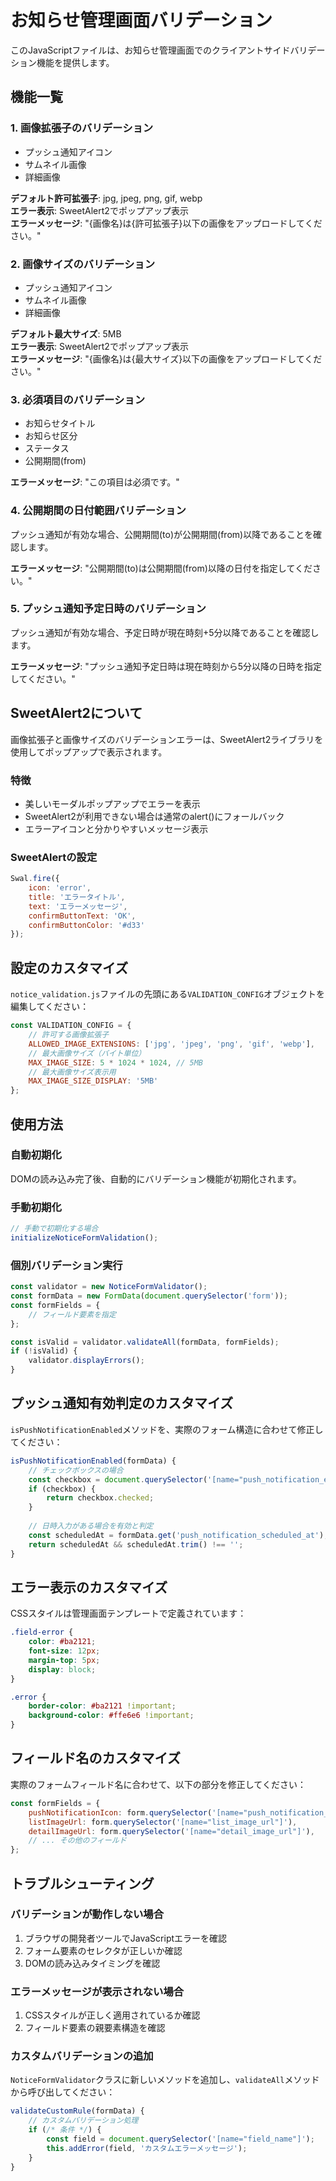 # お知らせ管理画面バリデーション

このJavaScriptファイルは、お知らせ管理画面でのクライアントサイドバリデーション機能を提供します。

## 機能一覧

### 1. 画像拡張子のバリデーション
- プッシュ通知アイコン
- サムネイル画像
- 詳細画像

**デフォルト許可拡張子**: jpg, jpeg, png, gif, webp  
**エラー表示**: SweetAlert2でポップアップ表示  
**エラーメッセージ**: "{画像名}は{許可拡張子}以下の画像をアップロードしてください。"

### 2. 画像サイズのバリデーション
- プッシュ通知アイコン
- サムネイル画像
- 詳細画像

**デフォルト最大サイズ**: 5MB  
**エラー表示**: SweetAlert2でポップアップ表示  
**エラーメッセージ**: "{画像名}は{最大サイズ}以下の画像をアップロードしてください。"

### 3. 必須項目のバリデーション
- お知らせタイトル
- お知らせ区分
- ステータス
- 公開期間(from)

**エラーメッセージ**: "この項目は必須です。"

### 4. 公開期間の日付範囲バリデーション
プッシュ通知が有効な場合、公開期間(to)が公開期間(from)以降であることを確認します。

**エラーメッセージ**: "公開期間(to)は公開期間(from)以降の日付を指定してください。"

### 5. プッシュ通知予定日時のバリデーション
プッシュ通知が有効な場合、予定日時が現在時刻+5分以降であることを確認します。

**エラーメッセージ**: "プッシュ通知予定日時は現在時刻から5分以降の日時を指定してください。"

## SweetAlert2について

画像拡張子と画像サイズのバリデーションエラーは、SweetAlert2ライブラリを使用してポップアップで表示されます。

### 特徴
- 美しいモーダルポップアップでエラーを表示
- SweetAlert2が利用できない場合は通常のalert()にフォールバック
- エラーアイコンと分かりやすいメッセージ表示

### SweetAlertの設定
```javascript
Swal.fire({
    icon: 'error',
    title: 'エラータイトル',
    text: 'エラーメッセージ',
    confirmButtonText: 'OK',
    confirmButtonColor: '#d33'
});
```

## 設定のカスタマイズ

`notice_validation.js`ファイルの先頭にある`VALIDATION_CONFIG`オブジェクトを編集してください：

```javascript
const VALIDATION_CONFIG = {
    // 許可する画像拡張子
    ALLOWED_IMAGE_EXTENSIONS: ['jpg', 'jpeg', 'png', 'gif', 'webp'],
    // 最大画像サイズ（バイト単位）
    MAX_IMAGE_SIZE: 5 * 1024 * 1024, // 5MB
    // 最大画像サイズ表示用
    MAX_IMAGE_SIZE_DISPLAY: '5MB'
};
```

## 使用方法

### 自動初期化
DOMの読み込み完了後、自動的にバリデーション機能が初期化されます。

### 手動初期化
```javascript
// 手動で初期化する場合
initializeNoticeFormValidation();
```

### 個別バリデーション実行
```javascript
const validator = new NoticeFormValidator();
const formData = new FormData(document.querySelector('form'));
const formFields = {
    // フィールド要素を指定
};

const isValid = validator.validateAll(formData, formFields);
if (!isValid) {
    validator.displayErrors();
}
```

## プッシュ通知有効判定のカスタマイズ

`isPushNotificationEnabled`メソッドを、実際のフォーム構造に合わせて修正してください：

```javascript
isPushNotificationEnabled(formData) {
    // チェックボックスの場合
    const checkbox = document.querySelector('[name="push_notification_enabled"]');
    if (checkbox) {
        return checkbox.checked;
    }
    
    // 日時入力がある場合を有効と判定
    const scheduledAt = formData.get('push_notification_scheduled_at');
    return scheduledAt && scheduledAt.trim() !== '';
}
```

## エラー表示のカスタマイズ

CSSスタイルは管理画面テンプレートで定義されています：

```css
.field-error {
    color: #ba2121;
    font-size: 12px;
    margin-top: 5px;
    display: block;
}

.error {
    border-color: #ba2121 !important;
    background-color: #ffe6e6 !important;
}
```

## フィールド名のカスタマイズ

実際のフォームフィールド名に合わせて、以下の部分を修正してください：

```javascript
const formFields = {
    pushNotificationIcon: form.querySelector('[name="push_notification_icon"]'),
    listImageUrl: form.querySelector('[name="list_image_url"]'),
    detailImageUrl: form.querySelector('[name="detail_image_url"]'),
    // ... その他のフィールド
};
```

## トラブルシューティング

### バリデーションが動作しない場合
1. ブラウザの開発者ツールでJavaScriptエラーを確認
2. フォーム要素のセレクタが正しいか確認
3. DOMの読み込みタイミングを確認

### エラーメッセージが表示されない場合
1. CSSスタイルが正しく適用されているか確認
2. フィールド要素の親要素構造を確認

### カスタムバリデーションの追加
`NoticeFormValidator`クラスに新しいメソッドを追加し、`validateAll`メソッドから呼び出してください：

```javascript
validateCustomRule(formData) {
    // カスタムバリデーション処理
    if (/* 条件 */) {
        const field = document.querySelector('[name="field_name"]');
        this.addError(field, 'カスタムエラーメッセージ');
    }
}
```